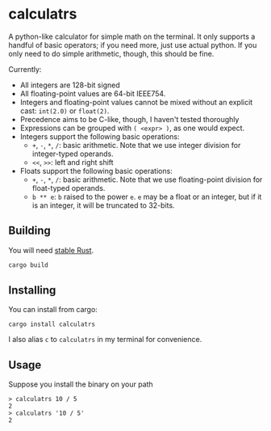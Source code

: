 # calculatrs

A python-like calculator for simple math on the terminal. It only supports a
handful of basic operators; if you need more, just use actual python. If you
only need to do simple arithmetic, though, this should be fine.

Currently:
- All integers are 128-bit signed
- All floating-point values are 64-bit IEEE754.
- Integers and floating-point values cannot be mixed without an explicit cast:
  `int(2.0)` or `float(2)`.
- Precedence aims to be C-like, though, I haven't tested thoroughly
- Expressions can be grouped with `( <expr> )`, as one would expect.
- Integers support the following basic operations:
    - `+`, `-`, `*`, `/`: basic arithmetic. Note that we use integer division
      for integer-typed operands.
    - `<<`, `>>`: left and right shift
- Floats support the following basic operations:
    - `+`, `-`, `*`, `/`: basic arithmetic. Note that we use floating-point
      division for float-typed operands.
    - `b ** e`: `b` raised to the power `e`. `e` may be a float or an integer,
      but if it is an integer, it will be truncated to 32-bits.

## Building

You will need [stable Rust](https://rustup.rs).

```sh
cargo build
```

## Installing

You can install from cargo:

```
cargo install calculatrs
```

I also alias `c` to `calculatrs` in my terminal for convenience.

## Usage

Suppose you install the binary on your path

```console
> calculatrs 10 / 5
2
> calculatrs '10 / 5'
2
```
